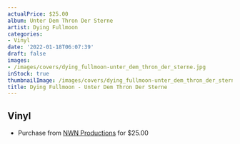 ```yaml
---
actualPrice: $25.00
album: Unter Dem Thron Der Sterne
artist: Dying Fullmoon
categories:
- Vinyl
date: '2022-01-18T06:07:39'
draft: false
images:
- /images/covers/dying_fullmoon-unter_dem_thron_der_sterne.jpg
inStock: true
thumbnailImage: /images/covers/dying_fullmoon-unter_dem_thron_der_sterne-thumb.jpg
title: Dying Fullmoon - Unter Dem Thron Der Sterne
---
```


## Vinyl
* Purchase from [NWN Productions](http://shop.nwnprod.com/index.php?route=product/product&path=75&product_id=20375&sort=pd.name&order=ASC) for $25.00
